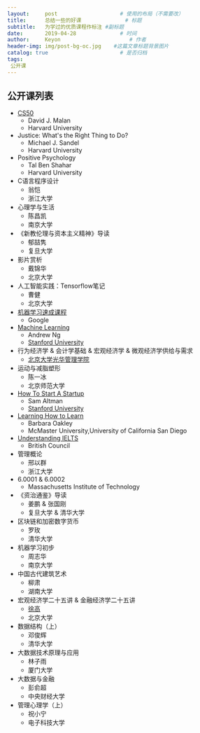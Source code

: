 ```yaml
---
layout:     post                    # 使用的布局（不需要改）
title:      总结一些的好课              # 标题 
subtitle:   为学过的优质课程作标注 #副标题
date:       2019-04-28              # 时间
author:     Keyon                      # 作者
header-img: img/post-bg-oc.jpg    #这篇文章标题背景图片
catalog: true                       # 是否归档
tags:
 公开课
---
```


## 公开课列表
* [CS50](https://certificates.cs50.io/0f999b74-664c-4f1f-92e4-4204692d7289.png?size=letter)
	* David J. Malan
	* Harvard University
* Justice: What's the Right Thing to Do?
	* Michael J. Sandel
	* Harvard University
* Positive Psychology
	* Tal Ben Shahar
	* Harvard University
* C语言程序设计
	* 翁恺
	* 浙江大学
* 心理学与生活
	* 陈昌凯
	* 南京大学
* 《新教伦理与资本主义精神》导读
	* 郁喆隽
	* 复旦大学
* 影片赏析
	* 戴锦华
	* 北京大学
* 人工智能实践：Tensorflow笔记
	* 曹健
	* 北京大学
* [机器学习速成课程](https://developers.google.cn/machine-learning/crash-course)
	* Google
* [Machine Learning](https://www.coursera.org/specializations/machine-learning-introduction)
	* Andrew Ng
	* [Stanford University](https://www.youtube.com/playlist?list=PLoROMvodv4rMiGQp3WXShtMGgzqpfVfbU)
* 行为经济学 & 会计学基础 & 宏观经济学 & 微观经济学供给与需求
	* [北京大学光华管理学院](https://space.bilibili.com/478724542)
* 运动与减脂塑形
	* 陈一冰
	* 北京师范大学
* [How To Start A Startup](https://www.startupschool.org/)
	* Sam Altman
	* [Stanford University](https://www.youtube.com/playlist?list=PLQ-uHSnFig5MaafmEhFox7rO-b0RxQth-)
* [Learning How to Learn](https://www.coursera.org/learn/learning-how-to-learn)
	* Barbara Oakley
	* McMaster University,University of California San Diego
* [Understanding IELTS](https://www.futurelearn.com/programs/understanding-ielts)
	* British Council
* 管理概论
	* 邢以群
	* 浙江大学
* 6.0001 & 6.0002
	* Massachusetts Institute of Technology
* 《资治通鉴》导读
	* 姜鹏 & 张国刚
	* 复旦大学 & 清华大学
* 区块链和加密数字货币
	* 罗玫
	* 清华大学
* 机器学习初步
	* 周志华
	* 南京大学
* 中国古代建筑艺术
	* 柳肃
	* 湖南大学
* 宏观经济学二十五讲 & 金融经济学二十五讲
	* [徐高](http://www.xugaoecon.net/)
	* 北京大学
* 数据结构（上）
  * 邓俊辉
  * 清华大学
* 大数据技术原理与应用
  * 林子雨
  * 厦门大学
* 大数据与金融
  * 彭俞超
  * 中央财经大学
* 管理心理学（上）
  * 祝小宁
  * 电子科技大学